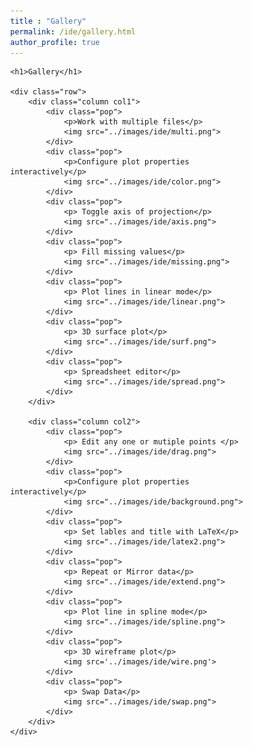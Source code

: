```yaml
---
title : "Gallery"
permalink: /ide/gallery.html
author_profile: true
---
```


<!DOCTYPE html>
<html>
    <head>
<style>
    * {
        box-sizing: border-box;
    }
    body{
        margin: 0px;
    }

    img{
        width: 100%;
        border: 1px solid rgba(0, 0, 0, 0.8);
        margin-bottom: 3pc;
    }
    .pop {
    transition:transform 0.25s ease;
    }

    .col1 .pop:hover {
    -webkit-transform:scale(1.2); /* or some other value */
    transform:scale(1.2) translateX(9%)
    }

    .col2 .pop:hover {
    -webkit-transform:scale(1.2); /* or some other value */
    transform:scale(1.2) translateX(-9%)
    }

    h2, h1{
        text-align: center;
        padding-bottom: 1pc
    }


    p{
        font-size: 1.3pc
    }

    .column {
        float: left;
        width: 50%;
        padding: 10px;
    }


    .row {
        content: "";
        display: table;
        clear: both;
    }
</style>
<title>Gallery</title>
</head>
<body>

    <h1>Gallery</h1>

    <div class="row">
        <div class="column col1">
            <div class="pop">
                <p>Work with multiple files</p>
                <img src="../images/ide/multi.png">
            </div>
            <div class="pop">
                <p>Configure plot properties interactively</p>
                <img src="../images/ide/color.png">
            </div>
            <div class="pop">
                <p> Toggle axis of projection</p>
                <img src="../images/ide/axis.png">
            </div>
            <div class="pop">
                <p> Fill missing values</p>
                <img src="../images/ide/missing.png">
            </div>
            <div class="pop">
                <p> Plot lines in linear mode</p>
                <img src="../images/ide/linear.png">
            </div>
            <div class="pop">
                <p> 3D surface plot</p>
                <img src="../images/ide/surf.png">
            </div>
            <div class="pop">
                <p> Spreadsheet editor</p>
                <img src="../images/ide/spread.png">
            </div>
        </div>

        <div class="column col2">
            <div class="pop">
                <p> Edit any one or mutiple points </p>
                <img src="../images/ide/drag.png">
            </div>
            <div class="pop">
                <p>Configure plot properties interactively</p>
                <img src="../images/ide/background.png">
            </div>
            <div class="pop">
                <p> Set lables and title with LaTeX</p>
                <img src="../images/ide/latex2.png">
            </div>
            <div class="pop">
                <p> Repeat or Mirror data</p>
                <img src="../images/ide/extend.png">
            </div>
            <div class="pop">
                <p> Plot line in spline mode</p>
                <img src="../images/ide/spline.png">
            </div>
            <div class="pop">
                <p> 3D wireframe plot</p>
                <img src='../images/ide/wire.png'>
            </div>
            <div class="pop">
                <p> Swap Data</p>
                <img src="../images/ide/swap.png">
            </div>
        </div>
    </div>


</body>

</html>
